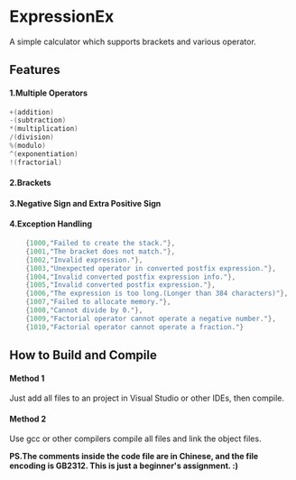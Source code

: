 # ExpressionEx
A simple calculator which supports brackets and various operator.

## Features
#### 1.Multiple Operators
```c
+(addition)
-(subtraction)
*(multiplication)
/(division)
%(modulo)
^(exponentiation)
!(fractorial)
```
#### 2.Brackets
#### 3.Negative Sign and Extra Positive Sign
#### 4.Exception Handling
```c
	{1000,"Failed to create the stack."},
	{1001,"The bracket does not match."},
	{1002,"Invalid expression."},
	{1003,"Unexpected operator in converted postfix expression."},
	{1004,"Invalid converted postfix expression info."},
	{1005,"Invalid converted postfix expression."},
	{1006,"The expression is too long.(Longer than 384 characters)"},
	{1007,"Failed to allocate memory."},
	{1008,"Cannot divide by 0."},
	{1009,"Factorial operator cannot operate a negative number."},
	{1010,"Factorial operator cannot operate a fraction."}
```
## How to Build and Compile
#### Method 1
Just add all files to an project in Visual Studio or other IDEs, then compile.
#### Method 2
Use gcc or other compilers compile all files and link the object files.
  
  
**PS.The comments inside the code file are in Chinese, and the file encoding is GB2312. This is just a beginner's assignment. :)**
